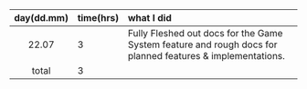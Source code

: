 | day(dd.mm) | time(hrs) | what I did                                                                                                |
| :--------: | :-------- | :-------------------------------------------------------------------------------------------------------- |
|   22.07    | 3         | Fully Fleshed out docs for the Game System feature and rough docs for planned features & implementations. |
|   total    | 3         |                                                                                                           |
